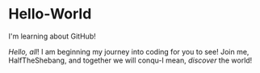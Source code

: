 # Hello-World
I'm learning about GitHub!

*Hello, all*! I am beginning my journey into coding for you to see! 
Join me, HalfTheShebang, and together we will conqu-I mean, *discover* the world!
